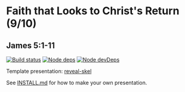 # Faith that Looks to Christ's Return (9/10)
## James 5:1-11

[![Build status](https://travis-ci.org/sermons/faith-return.svg)](https://travis-ci.org/sermons/faith-return)
[![Node deps](https://david-dm.org/sermons/faith-return.svg)](https://david-dm.org/sermons/faith-return)
[![Node devDeps](https://david-dm.org/sermons/faith-return/dev-status.svg)](https://david-dm.org/sermons/faith-return?type=dev)

Template presentation: [reveal-skel](https://github.com/sermons/reveal-skel)

See [INSTALL.md](INSTALL.md)
for how to make your own presentation.
